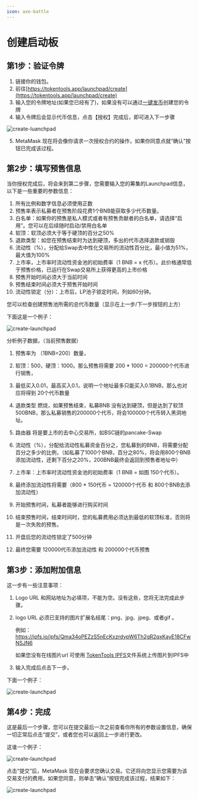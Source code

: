 ```yaml
---
icon: axe-battle
---
```


# 创建启动板

## 第1步：验证令牌
1. 链接你的钱包。
2. 前往[https://tokentools.app/launchpad/create](https://tokentools.app/launchpad/create)
3. 输入您的令牌地址(如果您已经有了)，如果没有可以通过[一键发币](https://tokentools.app/createToken/V2)创建您的令牌
4. 输入令牌后会显示代币信息，点击【授权】完成后，即可进入下一步骤

![create-luanchpad](../.gitbook/assets/launchpad/Snipaste_2022-05-05_22-05-50.png)

5. MetaMask 现在将会像你请求一次授权合约的操作，如果你同意点就“确认”按钮已完成该过程。



## 第2步：填写预售信息 

当你授权完成后，将会来到第二步骤，您需要输入您的筹集的Launchpad信息，以下是一些重要的参数信息：

1. 所有比例和数字信息必须使用正数
2. 预售率表示私募者在预售阶段花费1个BNB能获取多少代币数量。
3. 白名单：如果你的预售是私人模式或者有预售贡献者的白名单，请选择“启用”。您可以在后续随时启动/禁用白名单
4. 软顶：软顶必须大于等于硬顶的百分之50%
5. 退款类型：如您在预售结束时为达到硬顶，多出的代币选择退款或销毁
6. 流动性（%），分配给Swap去中性化交易所的流动性百分比，最小值为51%，最大值为100%
7. 上市率，上市率时流动性资金池的初始费率（1 BNB = x 代币）。此价格通常低于预售价格，已运行在Swap交易所上获得更高的上市价格
8. 预售开始时间必须大于当前时间
9. 预售结束时间必须大于预售开始时间
10. 流动性锁定（分）：上市后，LP池子锁定时间，列如60分钟。

您可以检查创建预售池所需的总代币数量（显示在上一步/下一步按钮的上方）

下面这是一个例子：

![create-launchpad](../.gitbook/assets/launchpad/Snipaste_2022-05-05_22-18-03.png)



分析例子数据，（当前预售数据）

1. 预售率为 （1BNB=200）数量，

2. 软顶：500，硬顶：1000。那么预售将需要 200 * 1000 = 200000个代币进行销售，
3. 最低买入0.01，最高买入0.1，说明一个地址最多只能买入0.1BNB，那么也对应将得到 20个代币数量
4. 退款类型 燃烧，如果预售结束，私募BNB 没有达到硬顶，但是达到了软顶500BNB，那么私募销售的200000个代币，将会100000个代币转入黑洞地址。
5. 路由器 将是要上市的去中心交易所，如BSC链的pancake-Swap
6. 流动性（%），分配给流动性私募资金百分之，您私募到的BNB，将需要分配百分之多少的比例，（如私募了1000个BNB，百分之80%，将会用800个BNB添加流动性，还剩下百分之20%，200BNB最终会返回到预售者地址中）
7. 上市率：上市率时流动性资金池的初始费率（1 BNB = 如图 150个代币）。
8. 最终添加流动性将需要（800 * 150代币 = 120000个代币 和 800个BNB去添加流动性）
9. 开始预售时间，私募者能够进行购买时间
10. 结束预售时间，结束时间时，您的私募费用必须达到最低的软顶标准，否则将是一次失败的预售。
11. 开盘后您的流动性锁定了500分钟
12. 最终您需要 120000代币添加流动性  和 200000个代币预售



## 第3步：添加附加信息

这一步有一些注意事项：

1. Logo URL 和网站地址为必填项，不能为空。没有这些，您将无法完成此步骤。

2. logo URL 必须已支持的图片扩展名结尾：png、jpg、jpeg、或者gif 。

   例如：https://ipfs.io/ipfs/Qma34oPEZzS5nEcKxzrdvpW6Th2gR2qxKayE18CFwNSJN6 

   如果您没有在线图片url 可使用 [TokenTools IPFS](https://tokentools.app/other/ipfs)文件系统上传图片到IPFS中

3. 输入完成后点击下一步。



下面一个例子：




![create-launchpad](../.gitbook/assets/launchpad/Snipaste_2022-05-05_22-46-16.png)



## 第4步：完成

这是最后一个步骤，您可以在提交最后一次之前查看你所有的参数设置信息，确保一切正常后点击“提交”，或者您也可以返回上一步进行更改。



这谁一个例子：

![create-launchpad](../.gitbook/assets/launchpad/Snipaste_2022-05-05_22-52-59.png)



点击“提交”后，MetaMask 现在会要求您确认交易。它还将向您显示您需要为该交易支付的费用。如果您同意，则单击“确认”按钮完成该过程，结果如下：



![create-launchpad](../.gitbook/assets/launchpad/Snipaste_2022-05-05_23-05-53.png)


